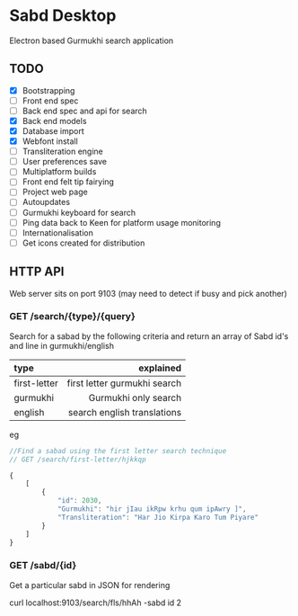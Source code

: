 # Sabd Desktop

Electron based Gurmukhi search application

## TODO 
- [x] Bootstrapping
- [ ] Front end spec
- [ ] Back end spec and api for search
- [x] Back end models
- [x] Database import
- [x] Webfont install
- [ ] Transliteration engine
- [ ] User preferences save
- [ ] Multiplatform builds
- [ ] Front end felt tip fairying
- [ ] Project web page
- [ ] Autoupdates
- [ ] Gurmukhi keyboard for search
- [ ] Ping data back to Keen for platform usage monitoring
- [ ] Internationalisation
- [ ] Get icons created for distribution

## HTTP API
Web server sits on port 9103 (may need to detect if busy and pick another)

###  GET /search/{type}/{query}

Search for a sabad by the following criteria and return an array of Sabd id's and line in gurmukhi/english

| type | explained |
| :--- | ---: |
| first-letter | first letter gurmukhi search |
| gurmukhi | Gurmukhi only search |
| english | search english translations |

eg
```javascript
//Find a sabad using the first letter search technique
// GET /search/first-letter/hjkkqp

{
    [
        {
            "id": 2030,
            "Gurmukhi": "hir jIau ikRpw krhu qum ipAwry ]",
            "Transliteration": "Har Jio Kirpa Karo Tum Piyare"
        }
    ]
}
```

###  GET /sabd/{id}

Get a particular sabd in JSON for rendering 

curl localhost:9103/search/fls/hhAh -sabd id 2
